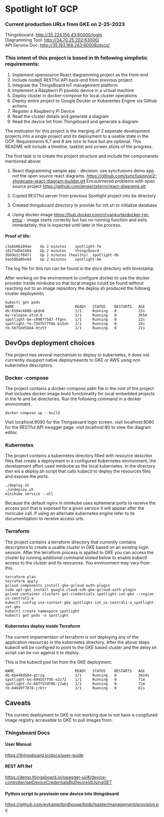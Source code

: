 # Spotlight IoT GCP
### Current production URLs from GKE on 2-25-2023
Thingsbooard:         http://35.224.156.43:60000/login  
Diagramming Tool:     http://34.70.25.202:63000/  
API Service Doc:      http://35.193.168.243:60008/docs/  

### This intent of this project is based in th following simplistic requirements:
1. Implement opensource React diagramming project as the front-end
2. Include nodejS RESTful API back-end from previous project
3. Integrate the ThingsBoard IoT management platform
4. Implement a Raspberri Pi psuedo device in a virtual machine
5. Deploy cluster in docker-compose for local cluster operations
6. Deploy entire project to Google Docker or Kuberentes Engine via Github actions
7. Register a Raspberry Pi Device
8. Read the cluster details and generate a diagram
9. Read the device list from Thingsboard and generate a diagram

The motivaton for this project is the merging of 2 seperate development projects into a single project and its deployment to a usable state in the GCP. Requirements 6,7 and 8 are nice to have but are optional. This README will include a timeline, tasklist and screen shots of the progress.

The first task is to create the project structure and include the componanets mentioned above:
1. React diagramming sample app - decision: use syncfusions demo app not the open source react diagrams.
         https://github.com/syncfusion/ej2-showcase-react-diagram-builder.git
   Encoutrnered problems with open source project https://github.com/projectstorm/react-diagrams.git

2. Copied RESTful server from previous Spotlight project into be directory  
3. Created thingsboard directory to provide for init.sh to initialize database
4. Using docker image https://hub.docker.com/r/ryankurte/docker-rpi-emu/ - image starts correctly but has no running function and exits immedaitely, this is expected until later in the process.

#### Proof of life:
```
c3a6b86109ae    Up 2 minutes    spotlight-fe
18175db41b04    Up 2 minutes    thingsboard
3bb9e1cf8471    Up 2 minutes (healthy)  spotlight-db
5ee58ba0be9d    Up 2 minutes    spotlight-be
```

The log file for this run can be found in the docs directory with timestamp.

After working on the environment to configure docker to use the docker provider inside minikube so that local images could be found without reaching out to an image repsoitory the deploy.sh produced the followig cluster deployemtn

```
kubectl get pods
NAME                            READY   STATUS    RESTARTS   AGE
db-6594c6888-qkdn8              1/1     Running   0          25s
my-release-etcd-0               1/1     Running   0          3h5m
spotlight-be-c898f7587-ffgnv    1/1     Running   0          22s
spotlight-fe-756fb77f6b-bs5xh   1/1     Running   0          24s
tb-5b75dd5884-9tz5f             1/1     Running   0          21s
```

## DevOps deployment choices
The project has several mechanism to deploy to kubernetes, it does not currrently dsupport native deploymewnts to GKE or AWS using non kubernetes descriptors.

### Docker -compose
The project contains a docker-compose.yalm file in the root of the project that includes docker image biuld functoinality for local embedded projects in the fe and be directories. Run the following command in a docker environment.

```
docker-compose up --build
```
Visit localhost:9090 for the Thingsboard login screen. 
visit localhost:8080 for the RESTful API swagger page. 
visit localhost:80 to view the diagram editor.

### Kubernetes
The project contains a kubernetes directory filled with resource descritor files that create a deployment in a configured Kubernetes environment, the development effort used minikube as the local kubernetes. In the directory ther eis a deploy.sh script that calls kubectl to deploy the resources files and expose the ports. 

```
./deploy.sh
./undeploy.sh
minikube service --all
```
Because the default nginx in minikube uses ephemeral ports to receive the access port that is exposed for a given service it will appear after the minicube call. If using an alternate kubernetes engine refer to its documentqatoin to receive access urls.


### Terraform
The project contains a terraform directory that currently contains descriptors to create a usable cluster in GKE based on an existing login sessoin. After the terraform process is applied to GKE you can access the cluster by running additional command slisted below to enable kubectl access to the cluster and its resources. You environment may vary from this.

```
terraform plan
terraform apply
gcloud components install gke-gcloud-auth-plugin
sudo apt-get install google-cloud-sdk-gke-gcloud-auth-plugin
gcloud container clusters get-credentials spotlight-iot-gke --region us-central1-a
kubectl config use-context gke_spotlight-iot_us-central1-a_spotlight-iot-gke
kubectl create namespace spotlight
kubectl get pods -n spotlight

```
#### Kubernetes deploy inside Terraform
The current implementaon of terraform is not deploying any of the application resources in the kubernetes directory. After the above steps kubectl will be configred to point to the GKE based cluster and the deloy.sh script can be run against it to deploy.

This is the kubectl pod list from the GKE deployment.

```
NAME                            READY   STATUS    RESTARTS   AGE
db-6b448d584-gtrzg              1/1     Running   0          2m14s
spotlight-be-694557f95-n2z72    1/1     Running   0          71m
spotlight-fe-66ff57df9b-j7wbj   1/1     Running   0          71m
tb-84649f7878-jrktr             1/1     Running   0          61s
```


## Caveats
The current deployment to GKE is not working due to not have a congifured image registry accessible to GKE to pull images from.

### Thingsboard Docs
#### User Manual
https://thingsboard.io/docs/user-guide
 
#### REST API Ref 
https://demo.thingsboard.io/swagger-ui/#/device-controller/getDeviceCredentialsByDeviceIdUsingGET

#### Python script to provisoin new device into thingsboard
 https://github.com/eykamp/birdhouse/blob/master/management/provision.py
